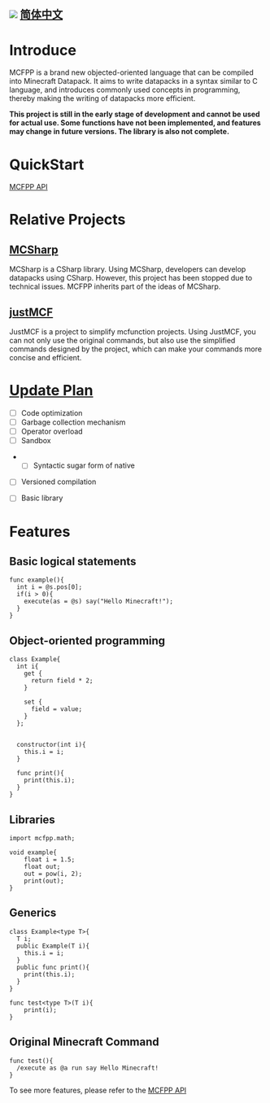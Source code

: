 ![](https://user-images.githubusercontent.com/90548686/236462051-b901f99c-bdef-435c-8ca2-0dda37b25285.png)
[简体中文](./README_CN.md)
------------

# Introduce

MCFPP is a brand new objected-oriented language that can be compiled into Minecraft Datapack. It aims to write datapacks in a syntax similar to C language, and introduces commonly used concepts in programming, thereby making the writing of datapacks more efficient.

**This project is still in the early stage of development and cannot be used for actual use. Some functions have not been implemented, and features may change in future versions. The library is also not complete.**

# QuickStart

[MCFPP API](https://www.mcfpp.top)

# Relative Projects

## [MCSharp](https://github.com/Voziv/MCSharp)

MCSharp is a CSharp library. Using MCSharp, developers can develop datapacks using CSharp. However, this project has been stopped due to technical issues. MCFPP inherits part of the ideas of MCSharp.

## [justMCF](https://github.com/XiLaiTL/JustMCF)

JustMCF is a project to simplify mcfunction projects. Using JustMCF, you can not only use the original commands, but also use the simplified commands designed by the project, which can make your commands more concise and efficient.

# [Update Plan](./TODO.md)
* [ ] Code optimization
* [ ] Garbage collection mechanism
* [ ] Operator overload
* [ ] Sandbox
*    * [ ] Syntactic sugar form of native
* [ ] Versioned compilation
* [ ] Basic library


# Features

## Basic logical statements

```
func example(){
  int i = @s.pos[0];
  if(i > 0){
    execute(as = @s) say("Hello Minecraft!");
  }
}
```

## Object-oriented programming

```
class Example{
  int i{
    get {
      return field * 2;
    }
    
    set {
      field = value;
    }
  };
  
  
  constructor(int i){
    this.i = i;
  }
  
  func print(){
    print(this.i);
  }
}
```

## Libraries

```
import mcfpp.math;

void example{
    float i = 1.5;
    float out;
    out = pow(i, 2);
    print(out);
}
```

## Generics

```
class Example<type T>{
  T i;
  public Example(T i){
    this.i = i;
  }
  public func print(){
    print(this.i);
  }
}

func test<type T>(T i){
    print(i);
}
```

## Original Minecraft Command

```
func test(){
  /execute as @a run say Hello Minecraft!
}
```

To see more features, please refer to the [MCFPP API](https://www.mcfpp.top)